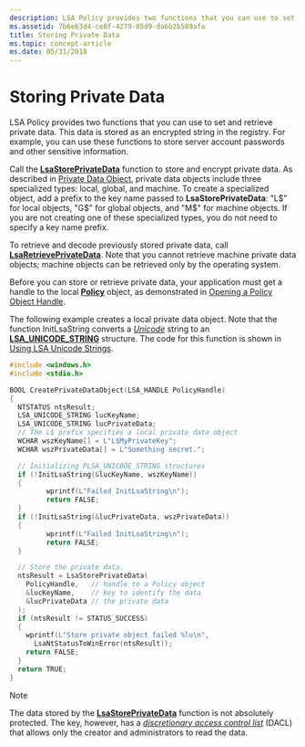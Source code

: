 ```yaml
---
description: LSA Policy provides two functions that you can use to set and retrieve private data.
ms.assetid: 7b6e63d4-ce8f-4279-85d9-da6b2b589afa
title: Storing Private Data
ms.topic: concept-article
ms.date: 05/31/2018
---
```


# Storing Private Data

LSA Policy provides two functions that you can use to set and retrieve private data. This data is stored as an encrypted string in the registry. For example, you can use these functions to store server account passwords and other sensitive information.

Call the [**LsaStorePrivateData**](/windows/desktop/api/Ntsecapi/nf-ntsecapi-lsastoreprivatedata) function to store and encrypt private data. As described in [Private Data Object](private-data-object.md), private data objects include three specialized types: local, global, and machine. To create a specialized object, add a prefix to the key name passed to **LsaStorePrivateData**: "L$" for local objects, "G$" for global objects, and "M$" for machine objects. If you are not creating one of these specialized types, you do not need to specify a key name prefix.

To retrieve and decode previously stored private data, call [**LsaRetrievePrivateData**](/windows/desktop/api/Ntsecapi/nf-ntsecapi-lsaretrieveprivatedata). Note that you cannot retrieve machine private data objects; machine objects can be retrieved only by the operating system.

Before you can store or retrieve private data, your application must get a handle to the local [**Policy**](policy-object.md) object, as demonstrated in [Opening a Policy Object Handle](opening-a-policy-object-handle.md).

The following example creates a local private data object. Note that the function InitLsaString converts a [*Unicode*](/windows/desktop/SecGloss/u-gly) string to an [**LSA\_UNICODE\_STRING**](/windows/desktop/api/lsalookup/ns-lsalookup-lsa_unicode_string) structure. The code for this function is shown in [Using LSA Unicode Strings](using-lsa-unicode-strings.md).


```C++
#include <windows.h>
#include <stdio.h>

BOOL CreatePrivateDataObject(LSA_HANDLE PolicyHandle)
{
  NTSTATUS ntsResult;
  LSA_UNICODE_STRING lucKeyName;
  LSA_UNICODE_STRING lucPrivateData;
  // The L$ prefix specifies a local private data object
  WCHAR wszKeyName[] = L"L$MyPrivateKey";
  WCHAR wszPrivateData[] = L"Something secret.";

  // Initializing PLSA_UNICODE_STRING structures
  if (!InitLsaString(&lucKeyName, wszKeyName))
  {
         wprintf(L"Failed InitLsaString\n");
         return FALSE;
  }
  if (!InitLsaString(&lucPrivateData, wszPrivateData))
  {
         wprintf(L"Failed InitLsaString\n");
         return FALSE;
  }

  // Store the private data.
  ntsResult = LsaStorePrivateData(
    PolicyHandle,   // handle to a Policy object
    &lucKeyName,    // key to identify the data
    &lucPrivateData // the private data
  );
  if (ntsResult != STATUS_SUCCESS)
  {
    wprintf(L"Store private object failed %lu\n",
      LsaNtStatusToWinError(ntsResult));
    return FALSE;
  }
  return TRUE;
}
```



> [!Note]  
> The data stored by the [**LsaStorePrivateData**](/windows/desktop/api/Ntsecapi/nf-ntsecapi-lsastoreprivatedata) function is not absolutely protected. The key, however, has a [*discretionary access control list*](/windows/desktop/SecGloss/d-gly) (DACL) that allows only the creator and administrators to read the data.

 

 

 
